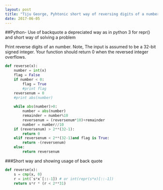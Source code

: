 ```yaml
---
layout: post
title: "Tiju George, Pyhtonic short way of reversing digits of a number with constraint"
date: 2017-06-05
---
```



##Python- Use of backquote a depreciated way as in python 3 for repr() and short way of solving a problem

Print reverse digits of an number. Note, The input is assumed to be a 32-bit signed integer. Your function should return 0 when the reversed integer overflows. 

```python
def reverse(x):
    number = int(x)
    flag = False
    if number < 0:
        flag = True
        #print flag
    reversenum = 0
    #print abs(number)
    
    while abs(number)>0:
        number = abs(number)
        remainder = number%10
        reversenum = (reversenum*10)+remainder
        number = number//10
    if (reversenum) > 2**(32-1):
        return 0
    elif reversenum < 2**(32-1)and flag is True:
        return -(reversenum)
    else:
        return reversenum
```
###Short way and showing usage of back quote
```python
def reverse(x):
    s = cmp(x, 0)
    r = int(`s*x`[::-1]) # or int(repr(s*x)[::-1])
    return s*r * (r < 2**31)
```

